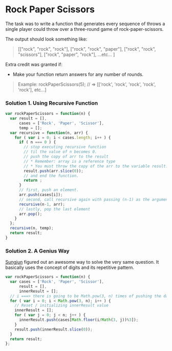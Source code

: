 # Rock Paper Scissors

The task was to write a function that generates every sequence of throws a single player could throw over a three-round game of rock-paper-scissors.

The output should look something like:
> [["rock", "rock", "rock"],
> ["rock", "rock", "paper"],
> ["rock", "rock", "scissors"],
> ["rock", "paper", "rock"],
> ...etc...
> ]

Extra credit was granted if:
* Make your function return answers for any number of rounds.
> Example:
> rockPaperScissors(5); // => [['rock', 'rock', 'rock', 'rock', 'rock'], etc...]

### Solution 1. Using Recursive Function

```javascript
var rockPaperScissors = function(n) {
  var result = [],
      cases = ['Rock', 'Paper', 'Scissor'],
      temp = [];
  var recursive = function(n, arr) {
    for ( var i = 0; i < cases.length; i++ ) {
      if ( n === 0 ) {
        // stop executing recursive function
        // til the value of n becomes 0.
        // push the copy of arr to the result
        // * Remember: array is a reference type
        // * You must throw the copy of the arr to the variable result.
        result.push(arr.slice(0));
        // and end the function.
        return ;
      }
      // first, push an element.
      arr.push(cases[i]);
      // second, call recursive again with passing (n-1) as the argument argument of "n"
      recursive(n-1, arr);
      // lastly, pop the last element
      arr.pop();
    }
  };
  recursive(n, temp);
  return result;
}
```

### Solution 2. A Genius Way
[Sungjun](https://github.com/jun-Sogang) figured out an awesome way to solve the very same question. It basically uses the concept of digits and its repetitive pattern.

```javascript
var rockPaperScissors = function(n) {
  var cases = ['Rock', 'Paper', 'Scissor'],
      result = [],
      innerResult = [];
  // i ===> there is going to be Math.pow(3, n) times of pushing the data to the variable result.
  for ( var i = 0; i < Math.pow(3, n); i++ ) {
    // Reset / initializing innerResult value
    innerResult = [];
    for ( var j = 0; j < n; j++ ) {
      innerResult.push(cases[Math.floor(i/Math(3, j))%3]);
    }
    result.push(innerResult.slice(0));
  }
  return result;
};
```
